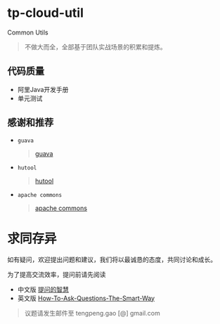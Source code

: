 # tp-cloud-util

Common Utils

> 不做大而全，全部基于团队实战场景的积累和提炼。

## 代码质量
- 阿里Java开发手册
- 单元测试

## 感谢和推荐
- `guava` 
  > [guava](https://github.com/google/guava)
- `hutool`
  > [hutool](https://github.com/looly/hutool)
- `apache commons`
  > [apache commons](https://commons.apache.org/)
    
# 求同存异
 
如有疑问，欢迎提出问题和建议，我们将以最诚恳的态度，共同讨论和成长。

为了提高交流效率，提问前请先阅读
 
- 中文版 [提问的智慧](https://github.com/ithinksky/How-To-Ask-Questions-The-Smart-Way)
- 英文版 [How-To-Ask-Questions-The-Smart-Way](http://www.catb.org/~esr/faqs/smart-questions.html)

> 议题请发生邮件至 tengpeng.gao [@] gmail.com 
